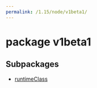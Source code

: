 ```yaml
---
permalink: /1.15/node/v1beta1/
---
```


# package v1beta1



## Subpackages

* [runtimeClass](node-v1beta1-runtimeClass.md)